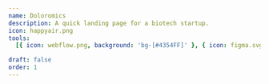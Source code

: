 ```yaml
---
name: Doloromics
description: A quick landing page for a biotech startup.
icon: happyair.png
tools:
  [{ icon: webflow.png, background: 'bg-[#4354FF]' }, { icon: figma.svg, background: bg-white }]

draft: false
order: 1
---
```

